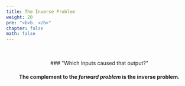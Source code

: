 ```yaml
---
title: The Inverse Problem
weight: 20
pre: "<b>b. </b>"
chapter: false
math: false
---
```


<br>
<br>

<center>
### "Which inputs caused that output?"

<br>


#### The complement to the _forward problem_ is the **inverse problem.**


</center>

